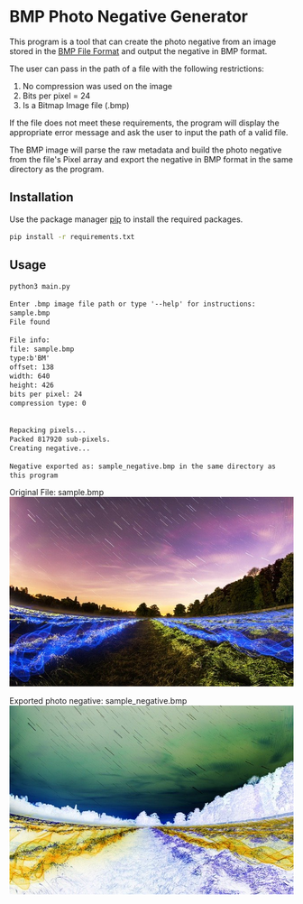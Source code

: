 # BMP Photo Negative Generator

This program is a tool that can create the photo negative from an image stored in the [BMP File Format](https://en.wikipedia.org/wiki/BMP_file_format) and output the negative in BMP format. 

The user can pass in the path of a file with the following restrictions:
1. No compression was used on the image
2. Bits per pixel = 24
3. Is a Bitmap Image file (.bmp)

If the file does not meet these requirements, the program will display the appropriate error message and ask the user to input the path of a valid file. 

The BMP image will parse the raw metadata and build the photo negative from the file's Pixel array and export the negative in BMP format in the same directory as the program. 
## Installation

Use the package manager [pip](https://pip.pypa.io/en/stable/) to install the required packages.

```bash
pip install -r requirements.txt
```

## Usage

```bash
python3 main.py
```
```console
Enter .bmp image file path or type '--help' for instructions: sample.bmp
File found 

File info:
file: sample.bmp
type:b'BM'
offset: 138
width: 640
height: 426
bits per pixel: 24
compression type: 0
 

Repacking pixels...
Packed 817920 sub-pixels.
Creating negative...

Negative exported as: sample_negative.bmp in the same directory as this program
```

Original File: sample.bmp
![Alt text](https://raw.githubusercontent.com/jimjimrao/BlockAppsAssignment/main/sample.bmp?token=GHSAT0AAAAAABT4NFNG7XY2XQ5DZEOPTGHYYVLNJMA "a title")

Exported photo negative: sample_negative.bmp
![Alt text](https://raw.githubusercontent.com/jimjimrao/BlockAppsAssignment/main/sample_negative.bmp?token=GHSAT0AAAAAABT4NFNG543GEJOVQ4LT2VHYYVLNIGQ "a title")

